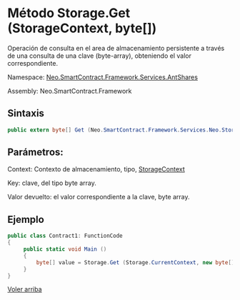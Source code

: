 # Método Storage.Get (StorageContext, byte[])

Operación de consulta en el area de almacenamiento persistente a través de una consulta de una clave (byte-array), obteniendo
el valor correspondiente.

Namespace: [Neo.SmartContract.Framework.Services.AntShares](../../AntShares.md)

Assembly: Neo.SmartContract.Framework

## Sintaxis

```c#
public extern byte[] Get (Neo.SmartContract.Framework.Services.Neo.StorageContext context, byte[] key)
```

## Parámetros:

Context: Contexto de almacenamiento, tipo, [StorageContext](../StorageContex.md)

Key: clave, del tipo byte array.

Valor devuelto: el valor correspondiente a la clave, byte array.

## Ejemplo

```c#
public class Contract1: FunctionCode
{
     public static void Main ()
     {
         byte[] value = Storage.Get (Storage.CurrentContext, new byte[] {0});
     }
}
```



[Voler arriba](../Storage.md)
